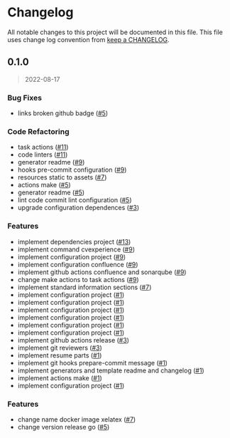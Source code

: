 # Changelog

All notable changes to this project will be documented in this file. This file uses change log convention from [keep a CHANGELOG](http://keepachangelog.com/en/0.3.0/).


<a name="0.1.0"></a>
## 0.1.0

> 2022-08-17

### Bug Fixes

* links broken github badge ([#5](https://github.com/hadenlabs/resume-template/issues/5))

### Code Refactoring

* task actions ([#11](https://github.com/hadenlabs/resume-template/issues/11))
* code linters ([#11](https://github.com/hadenlabs/resume-template/issues/11))
* generator readme ([#9](https://github.com/hadenlabs/resume-template/issues/9))
* hooks pre-commit configuration ([#9](https://github.com/hadenlabs/resume-template/issues/9))
* resources static to assets ([#7](https://github.com/hadenlabs/resume-template/issues/7))
* actions make ([#5](https://github.com/hadenlabs/resume-template/issues/5))
* generator readme ([#5](https://github.com/hadenlabs/resume-template/issues/5))
* lint code commit lint configuration ([#5](https://github.com/hadenlabs/resume-template/issues/5))
* upgrade configuration dependences ([#3](https://github.com/hadenlabs/resume-template/issues/3))

### Features

* implement dependencies project ([#13](https://github.com/hadenlabs/resume-template/issues/13))
* implement command cvexperience ([#9](https://github.com/hadenlabs/resume-template/issues/9))
* implement configuration project ([#9](https://github.com/hadenlabs/resume-template/issues/9))
* implement configuration confluence ([#9](https://github.com/hadenlabs/resume-template/issues/9))
* implement github actions confluence and sonarqube ([#9](https://github.com/hadenlabs/resume-template/issues/9))
* change make actions to task actions ([#9](https://github.com/hadenlabs/resume-template/issues/9))
* implement standard information sections ([#7](https://github.com/hadenlabs/resume-template/issues/7))
* implement configuration project ([#1](https://github.com/hadenlabs/resume-template/issues/1))
* implement configuration project ([#1](https://github.com/hadenlabs/resume-template/issues/1))
* implement configuration project ([#1](https://github.com/hadenlabs/resume-template/issues/1))
* implement configuration project ([#1](https://github.com/hadenlabs/resume-template/issues/1))
* implement configuration project ([#1](https://github.com/hadenlabs/resume-template/issues/1))
* implement configuration project ([#1](https://github.com/hadenlabs/resume-template/issues/1))
* implement github actions release ([#3](https://github.com/hadenlabs/resume-template/issues/3))
* implement git reviewers ([#3](https://github.com/hadenlabs/resume-template/issues/3))
* implement resume parts ([#1](https://github.com/hadenlabs/resume-template/issues/1))
* implement git hooks prepare-commit message ([#1](https://github.com/hadenlabs/resume-template/issues/1))
* implement generators and template readme and changelog ([#1](https://github.com/hadenlabs/resume-template/issues/1))
* implement actions make ([#1](https://github.com/hadenlabs/resume-template/issues/1))
* implement configuration project ([#1](https://github.com/hadenlabs/resume-template/issues/1))

### Features

* change name docker image xelatex ([#7](https://github.com/hadenlabs/resume-template/issues/7))
* change version release go ([#5](https://github.com/hadenlabs/resume-template/issues/5))


